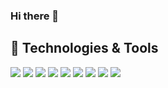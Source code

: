 ### Hi there 👋
<!-- Technologies & Tools -->
## :wrench: Technologies & Tools
<!-- Simple-icons 
  Space - %20
  Simple layout without icon
    ![](https://img.shields.io/badge/Editor%20-Visual%20Studio%20Code-red)
  Simple layout with icon
    ![](https://img.shields.io/static/v1?label=Editor&message=Visual%20Studio%20Code&color=red&style=flat&logo=visualstudiocode)
-->
[](https://img.shields.io/static/v1?label=OS&message=Linux&color=important&style=flat&logo=linux)<!-- Operative system -->
![](https://img.shields.io/static/v1?label=OS&message=Windows&color=important&style=flat&logo=windows)
![](https://img.shields.io/static/v1?label=Code&message=Java&color=green&style=flat&logo=java)<!-- Languages -->
![](https://img.shields.io/static/v1?label=Code&message=React&color=green&style=flat&logo=react&logoColor=white)
![](https://img.shields.io/static/v1?label=Tools&message=MySQL&color=blue&style=flat&logo=mysql&logoColor=white)<!-- Tools -->
![](https://img.shields.io/static/v1?label=Tools&message=PostGreSQL&color=blue&style=flat&logo=postgresql&logoColor=white)
![](https://img.shields.io/static/v1?label=Tools&message=Git&color=blue&style=flat&logo=git&logoColor=white)
![](https://img.shields.io/static/v1?label=Shell&message=Bash&color=yellowgreem&style=flat&logo=gnubash&logoColor=white)<!-- Shell -->
![](https://img.shields.io/static/v1?label=Editor&message=Intellij&color=red&style=flat&logo=intellijidea)<!-- Editors -->
![](https://img.shields.io/static/v1?label=Editor&message=Visual%20Studio%20Code&color=red&style=flat&logo=visualstudiocode)

<!--
**luigi989/luigi989** is a ✨ _special_ ✨ repository because its `README.md` (this file) appears on your GitHub profile.

Here are some ideas to get you started:

- 🔭 I’m currently working on ...
- 🌱 I’m currently learning ...
- 👯 I’m looking to collaborate on ...
- 🤔 I’m looking for help with ...
- 💬 Ask me about ...
- 📫 How to reach me: ...
- 😄 Pronouns: ...
- ⚡ Fun fact: ...
-->
